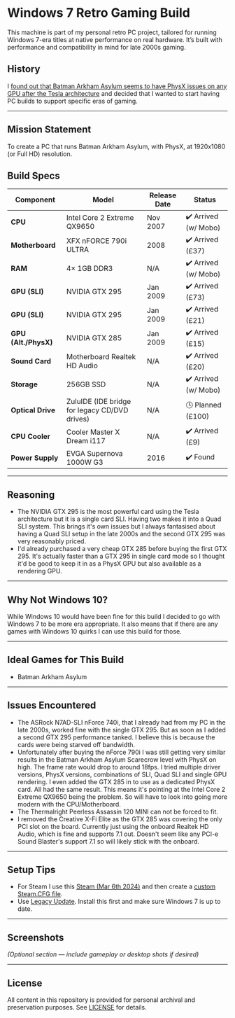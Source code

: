 # Windows 7 Retro Gaming Build

This machine is part of my personal retro PC project, tailored for running Windows 7-era titles at native performance on real hardware. It’s built with performance and compatibility in mind for late 2000s gaming.

## History

I [found out that Batman Arkham Asylum seems to have PhysX issues on any GPU after the Tesla architecture](www.resetera.com/threads/rtx-50-series-gpus-have-dropped-support-for-32-bit-physx-many-older-pc-games-are-impacted-mirrors-edge-borderlands-etc.1111698/page-9#post-136180425) and decided that I wanted to start having PC builds to support specific eras of gaming.

---

## Mission Statement

To create a PC that runs Batman Arkham Asylum, with PhysX, at 1920x1080 (or Full HD) resolution.

## Build Specs


| Component            | Model                                         | Release Date     | Status              |
|---------------------|-----------------------------------------------|------------------|---------------------|
| **CPU**             | Intel Core 2 Extreme QX9650                   | Nov 2007         | ✔️ Arrived (w/ Mobo) |
| **Motherboard**     | XFX nFORCE 790i ULTRA                         | 2008             | ✔️ Arrived (£37)     |
| **RAM**             | 4× 1GB DDR3                                   | N/A              | ✔️ Arrived (w/ Mobo) |
| **GPU (SLI)**       | NVIDIA GTX 295                                | Jan 2009         | ✔️ Arrived (£73)     |
| **GPU (SLI)**       | NVIDIA GTX 295                                | Jan 2009         | ✔️ Arrived (£21)     |
| **GPU (Alt./PhysX)**| NVIDIA GTX 285                                | Jan 2009         | ✔️ Arrived (£15)     |
| **Sound Card**      | Motherboard Realtek HD Audio                  | N/A              | ✔️ Arrived (£20)     |
| **Storage**         | 256GB SSD                                     | N/A              | ✔️ Arrived (w/ Mobo) |
| **Optical Drive**   | ZuluIDE (IDE bridge for legacy CD/DVD drives) | N/A              | 🕓 Planned (£100)    |
| **CPU Cooler**      | Cooler Master X Dream i117                    | N/A              | ✔️ Arrived (£9)      |
| **Power Supply**    | EVGA Supernova 1000W G3                       | 2016             | ✔️ Found             |

---

## Reasoning

- The NVIDIA GTX 295 is the most powerful card using the Tesla architecture but it is a single card SLI.  Having two makes it into a Quad SLI system.  This brings it's own issues but I always fantasised about having a Quad SLI setup in the late 2000s and the second GTX 295 was very reasonably priced.
- I'd already purchased a very cheap GTX 285 before buying the first GTX 295.  It's actually faster than a GTX 295 in single card mode so I thought it'd be good to keep it in as a PhysX GPU but also available as a rendering GPU.

---

## Why Not Windows 10?

While Windows 10 would have been fine for this build I decided to go with Windows 7 to be more era appropriate.  It also means that if there are any games with Windows 10 quirks I can use this build for those.

---

## Ideal Games for This Build

- Batman Arkham Asylum

---

## Issues Encountered

- The ASRock N7AD-SLI nForce 740i, that I already had from my PC in the late 2000s, worked fine with the single GTX 295.  But as soon as I added a second GTX 295 performance tanked.  I believe this is because the cards were being starved off bandwidth.
- Unfortunately after buying the nForce 790i I was still getting very similar results in the Batman Arkham Asylum Scarecrow level with PhysX on high.  The frame rate would drop to around 18fps.  I tried multiple driver versions, PhysX versions, combinations of SLI, Quad SLI and single GPU rendering.  I even added the GTX 285 in to use as a dedicated PhysX card. All had the same result.  This means it's pointing at the Intel Core 2 Extreme QX9650 being the problem.  So will have to look into going more modern with the CPU/Motherboard.
- The Thermalright Peerless Assassin 120 MINI can not be forced to fit.
- I removed the Creative X-Fi Elite as the GTX 285 was covering the only PCI slot on the board.  Currently just using the onboard Realtek HD Audio, which is fine and supports 7.1 out.  Doesn't seem like any PCI-e Sound Blaster's support 7.1 so will likely stick with the onboard.

  
---

## Setup Tips

- For Steam I use this [Steam (Mar 6th 2024)](https://archive.org/details/Steam_Windows_7) and then create a [custom Steam.CFG file](https://blog.lightwo.net/steam-client-downgrades-survival-kit.html#editing-steamcfg).
- Use [Legacy Update](https://legacyupdate.net/).  Install this first and make sure Windows 7 is up to date.

---

## Screenshots

*(Optional section — include gameplay or desktop shots if desired)*

---

## License

All content in this repository is provided for personal archival and preservation purposes. See [LICENSE](../LICENSE) for details.
